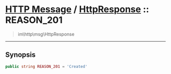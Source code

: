 # [HTTP Message](http.md) / [HttpResponse](http-HttpResponse.md) :: REASON_201
 > im\http\msg\HttpResponse
____

## Synopsis
```php
public string REASON_201 = 'Created'
```
